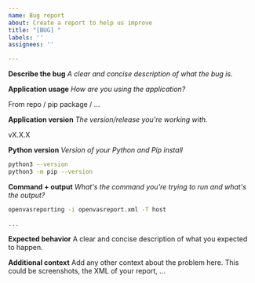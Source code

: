 ```yaml
---
name: Bug report
about: Create a report to help us improve
title: "[BUG] "
labels: ''
assignees: ''

---
```


**Describe the bug**
_A clear and concise description of what the bug is._


**Application usage**
_How are you using the application?_

From repo / pip package / ...

**Application version**
_The version/release you're working with._

vX.X.X

**Python version**
_Version of your Python and Pip install_

```bash
python3 --version
python3 -m pip --version
```

**Command + output**
_What's the command you're trying to run and what's the output?_

```bash
openvasreporting -i openvasreport.xml -T host

...
```

**Expected behavior**
A clear and concise description of what you expected to happen.


**Additional context**
Add any other context about the problem here.
This could be screenshots, the XML of your report, ...
